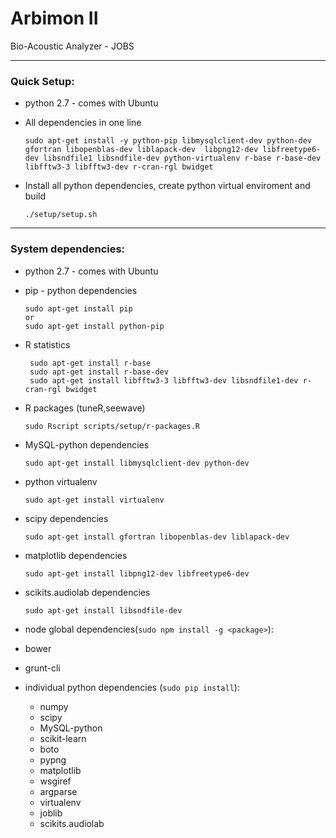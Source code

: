 # Arbimon II
Bio-Acoustic Analyzer - JOBS

---
### Quick Setup:
 - python 2.7 - comes with Ubuntu
 
 - All dependencies  in one line
   ```
   sudo apt-get install -y python-pip libmysqlclient-dev python-dev gfortran libopenblas-dev liblapack-dev  libpng12-dev libfreetype6-dev libsndfile1 libsndfile-dev python-virtualenv r-base r-base-dev libfftw3-3 libfftw3-dev r-cran-rgl bwidget
   ```
   
   
 - Install all python dependencies, create python virtual enviroment and build
    ```
    ./setup/setup.sh    
    ``` 

---


### System dependencies:
   
   
 - python 2.7 - comes with Ubuntu
   
   
 - pip - python dependencies
   ```
   sudo apt-get install pip
   or
   sudo apt-get install python-pip
   ```
   
 - R statistics
   ```
    sudo apt-get install r-base
    sudo apt-get install r-base-dev
    sudo apt-get install libfftw3-3 libfftw3-dev libsndfile1-dev r-cran-rgl bwidget
   ```
   
   
 - R packages (tuneR,seewave)
   ```
   sudo Rscript scripts/setup/r-packages.R
   ```
   
   
 - MySQL-python dependencies
   ```
   sudo apt-get install libmysqlclient-dev python-dev
   ```
   
   
 - python virtualenv
   ```
   sudo apt-get install virtualenv
   ```
   
   
 - scipy dependencies
   ```
   sudo apt-get install gfortran libopenblas-dev liblapack-dev
   ```
   
   
 - matplotlib dependencies
   ```
   sudo apt-get install libpng12-dev libfreetype6-dev
   ```
   
   
 - scikits.audiolab dependencies
   ```
   sudo apt-get install libsndfile-dev
   ```
   
   
 - node global dependencies(`sudo npm install -g <package>`):
  - bower
  - grunt-cli
  
  
 - individual python dependencies (`sudo pip install`):
    - numpy 
    - scipy
    - MySQL-python 
    - scikit-learn 
    - boto 
    - pypng  
    - matplotlib
    - wsgiref
    - argparse
    - virtualenv
    - joblib
    - scikits.audiolab


